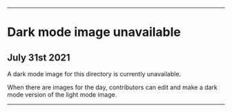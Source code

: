 
***
 
# Dark mode image unavailable

## July 31st 2021

A dark mode image for this directory is currently unavailable.

When there are images for the day, contributors can edit and make a dark mode version of the light mode image.

***
